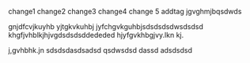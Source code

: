 change1
change2
change3
change4
change 5
addtag
jgvghmjbqsdwds

gnjdfcvjkuyhb
yjtgkvkuhbj
jyfchgvkguhbjsdsdsdsdwsdsdsd
khgfjvhblkjhjvgdsdsdsddededed
hjyfgvkhbgjvy.lkn kj.

j,gvhbhk.jn
sdsdsdasdsadsd
qsdwsdsd
dassd
adsdsdsd
